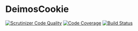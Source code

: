 # DeimosCookie

[![Scrutinizer Code Quality](https://scrutinizer-ci.com/g/DeimosProject/Cookie/badges/quality-score.png?b=master)](https://scrutinizer-ci.com/g/DeimosProject/Cookie/?branch=master)
[![Code Coverage](https://scrutinizer-ci.com/g/DeimosProject/Cookie/badges/coverage.png?b=master)](https://scrutinizer-ci.com/g/DeimosProject/Cookie/?branch=master)
[![Build Status](https://scrutinizer-ci.com/g/DeimosProject/Cookie/badges/build.png?b=master)](https://scrutinizer-ci.com/g/DeimosProject/Cookie/build-status/master)
